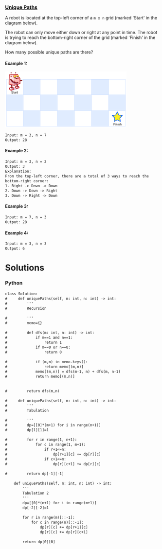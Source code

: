 ### [Unique Paths](https://leetcode.com/problems/unique-paths/) <br>

A robot is located at the top-left corner of a `m x n` grid (marked 'Start' in the diagram below).

The robot can only move either down or right at any point in time. The robot is trying to reach the bottom-right corner of the grid (marked 'Finish' in the diagram below).

How many possible unique paths are there?

#### Example 1:
<img src="../../../../images/robot_maze.png">

```
Input: m = 3, n = 7
Output: 28

```

#### Example 2:

```
Input: m = 3, n = 2
Output: 3
Explanation:
From the top-left corner, there are a total of 3 ways to reach the bottom-right corner:
1. Right -> Down -> Down
2. Down -> Down -> Right
3. Down -> Right -> Down

```

#### Example 3:

```
Input: m = 7, n = 3
Output: 28

```
#### Example 4:

```
Input: m = 3, n = 3
Output: 6

```
# Solutions

### Python
```
class Solution:
#     def uniquePaths(self, m: int, n: int) -> int:
#         '''
#         Recursion
        
#         '''
#         memo={}
        
#         def dfs(m: int, n: int) -> int:
#             if m==1 and n==1:
#                 return 1
#             if m==0 or n==0:
#                 return 0
            
#             if (m,n) in memo.keys():
#                 return memo[(m,n)]
#             memo[(m,n)] = dfs(m-1, n) + dfs(m, n-1)
#             return memo[(m,n)]
        
        
#         return dfs(m,n)
    
#     def uniquePaths(self, m: int, n: int) -> int:
#         '''
#         Tabulation
        
#         '''
#         dp=[[0]*(m+1) for i in range(n+1)]
#         dp[1][1]=1
        
#         for r in range(1, n+1):
#             for c in range(1, m+1):
#                 if r+1<=n:
#                     dp[r+1][c] += dp[r][c]
#                 if c+1<=m:
#                     dp[r][c+1] += dp[r][c]
        
#         return dp[-1][-1]
    
    def uniquePaths(self, m: int, n: int) -> int:
        '''
        Tabulation 2
        '''
        dp=[[0]*(n+1) for i in range(m+1)]
        dp[-2][-2]=1
        
        for r in range(m)[::-1]:
            for c in range(n)[::-1]:
                dp[r][c] += dp[r+1][c]
                dp[r][c] += dp[r][c+1]
                
        return dp[0][0]


```
